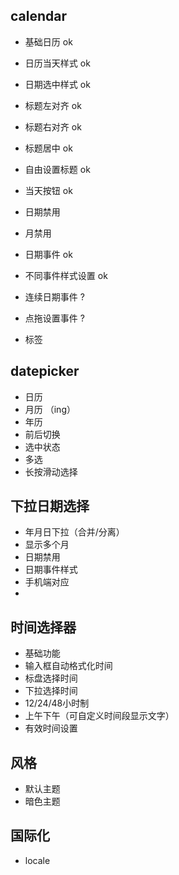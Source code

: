 ## calendar
- 基础日历 ok
- 日历当天样式 ok
- 日期选中样式 ok

- 标题左对齐 ok
- 标题右对齐 ok
- 标题居中 ok
- 自由设置标题 ok
- 当天按钮 ok
- 日期禁用
- 月禁用

- 日期事件 ok
- 不同事件样式设置 ok
- 连续日期事件 ?
- 点拖设置事件 ?
- 标签 

## datepicker
- 日历
- 月历 （ing）
- 年历
- 前后切换
- 选中状态
- 多选
- 长按滑动选择

## 下拉日期选择
- 年月日下拉（合并/分离）
- 显示多个月
- 日期禁用
- 日期事件样式
- 手机端对应
- 

## 时间选择器
- 基础功能
- 输入框自动格式化时间
- 标盘选择时间
- 下拉选择时间
- 12/24/48小时制
- 上午下午（可自定义时间段显示文字）
- 有效时间设置

## 风格
- 默认主题
- 暗色主题

## 国际化
- locale

